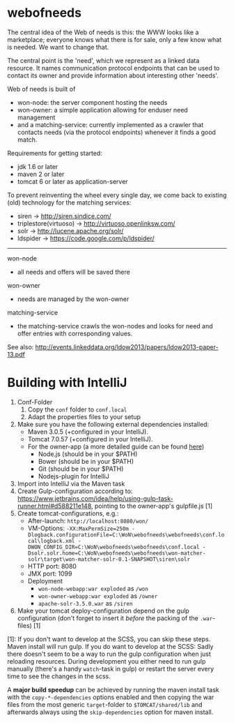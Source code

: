 webofneeds
==========

The central idea of the Web of needs is this: the WWW looks like a marketplace; 
everyone knows what there is for sale, only a few know what is needed. We want to change that.

The central point is the 'need', which we represent as a linked data resource. It names communication
protocol endpoints that can be used to contact its owner and provide information about interesting other
'needs'.

Web of needs is built of 
- won-node: the server component hosting the needs
- won-owner: a simple application allowing for enduser need management  
- and a matching-service: currently implemented as a crawler that contacts needs (via the protocol endpoints) whenever 
   it finds a good match.

Requirements for getting started:
- jdk 1.6 or later
- maven 2 or later
- tomcat 6 or later as application-server

To prevent reinventing the wheel every single day, 
we come back to existing (old) technology for the matching services:
- siren                   -> http://siren.sindice.com/ 
- triplestore(virtuoso)   -> http://virtuoso.openlinksw.com/
- solr                    -> http://lucene.apache.org/solr/
- ldspider                -> https://code.google.com/p/ldspider/

---

won-node
- all needs and offers will be saved there

won-owner
- needs are managed by the won-owner

matching-service
- the matching-service crawls the won-nodes and looks for need and offer entries with corresponding values.


See also: http://events.linkeddata.org/ldow2013/papers/ldow2013-paper-13.pdf

# Building with IntelliJ

1. Conf-Folder
    1. Copy the `conf` folder to `conf.local`
    1. Adapt the properties files to your setup
1. Make sure you have the following external dependencies installed:
    * Maven 3.0.5 (+configured in your IntelliJ). 
    * Tomcat 7.0.57 (+configured in your IntelliJ). 
    * For the owner-app (a more detailed guide can be found [here](https://www.jetbrains.com/idea/help/using-gulp-task-runner.html#d588211e148))
        * Node.js (should be in your $PATH)
        * Bower (should be in your $PATH)
        * Git (should be in your $PATH)
        * Nodejs-plugin for IntelliJ 
1. Import into IntelliJ via the Maven task
1. Create Gulp-configuration according to: <https://www.jetbrains.com/idea/help/using-gulp-task-runner.html#d588211e148>, pointing to the owner-app's gulpfile.js [1]
1. Create tomcat-configurations, e.g.:
    * After-launch: `http://localhost:8080/won/`
    * VM-Options: `-XX:MaxPermSize=250m -Dlogback.configurationFile=C:\WoN\webofneeds\webofneeds\conf.local\logback.xml -DWON_CONFIG_DIR=C:\WoN\webofneeds\webofneeds\conf.local -Dsolr.solr.home=C:\WoN\webofneeds\webofneeds\won-matcher-solr\target\won-matcher-solr-0.1-SNAPSHOT\siren\solr`
    * HTTP port: 8080
    * JMX port: 1099
    * Deployment
        * `won-node-webapp:war exploded` as `/won`
        * `won-owner-webapp:war exploded` as `/owner`
        * `apache-solr-3.5.0.war` as `/siren`
1. Make your tomcat deploy-configuration depend on the gulp configuration (don't forget to insert it *before* the packing of the `.war`-files) [1]

[1]: If you don't want to develop at the SCSS, you can skip these steps. Maven install will run gulp. If you do want to develop at the SCSS: Sadly there doesn't seem to be a way to run the gulp configuration when just reloading resources. During development you either need to run gulp manually (there's a handy `watch`-task in gulp) or restart the server every time to see the changes in the scss.

A **major build speedup** can be achieved by running the maven install task with the `copy-*-dependencies` options enabled and then copying the war files from the most generic `target`-folder to `$TOMCAT/shared/lib` and afterwards always using the `skip-dependencies` option for maven install.

